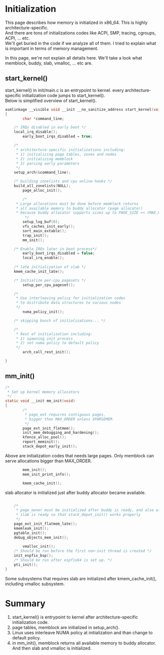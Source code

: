 # Initialization

This page describes how memory is initialized in x86_64. This is highly architecture-specific.    
And there are tons of initializations codes like ACPI, SMP, tracing, cgroups, ACPI, ... etc.  
We'll get buried in the code if we analyze all of them. I tried to explain what is important in terms of memory management.  

In this page, we're not explain all details here. We'll take a look what memblock, buddy, slab, vmalloc, ... etc are.  

## start_kernel()

start_kernel() in init/main.c is an entrypoint to kernel. every architecture-specific initialization code jumps to start_kernel().  
Below is simplified overview of start_kernel().  

```c
asmlinkage __visible void __init __no_sanitize_address start_kernel(void)
{
        char *command_line;

	/* IRQs disabled in early boot */
	local_irq_disable();
        early_boot_irqs_disabled = true;

	/*
	 * architecture-specific initializations including:
	 * 1) initializing page tables, zones and nodes
	 * 2) initializing memblock
	 * 3) parsing early parameters
	 */
	setup_arch(&command_line);

	/* building zonelists and cpu online hooks */
	build_all_zonelists(NULL);
        page_alloc_init();

        /*
	 * Large allocations must be done before memblock returns
	 * all available memory to buddy allocator (page allocator)
	 * because buddy allocator supports sizes up to PAGE_SIZE << (MAX_ORDER - 1).
         */
        setup_log_buf(0);
        vfs_caches_init_early();
        sort_main_extable();
        trap_init();
        mm_init();

	/* Enable IRQs later in boot process*/
        early_boot_irqs_disabled = false;
        local_irq_enable();
	
	/* late initialization of slab */
	kmem_cache_init_late();

	/* Initialize per-cpu pagesets */
        setup_per_cpu_pageset();

	/*
	 * Use interleaving policy for initialization codes
	 * to distribute data structures to various nodes
	 */
        numa_policy_init();

	/* skipping bunch of initializations... */

	/*
	 * Rest of initialization including:
	 * 1) spawning init process
	 * 2) set numa policy to default policy
	 */
        arch_call_rest_init();

}
```

## mm_init()



```c
/*
 * Set up kernel memory allocators
 */
static void __init mm_init(void)
{
        /*
         * page_ext requires contiguous pages,
         * bigger than MAX_ORDER unless SPARSEMEM.
         */
        page_ext_init_flatmem();
        init_mem_debugging_and_hardening();
        kfence_alloc_pool();
        report_meminit();
        stack_depot_early_init();
```
Above are initialization codes that needs large pages. Only memblock can serve allocations bigger than MAX_ORDER.  

```c
        mem_init();
        mem_init_print_info();
```

```c
        kmem_cache_init();
```

slab allocator is initialized just after buddy allocator became available.  

```c

	/*
	 * page_owner must be initialized after buddy is ready, and also after
	 * slab is ready so that stack_depot_init() works properly
	 */
	page_ext_init_flatmem_late();
	kmemleak_init();
	pgtable_init();
	debug_objects_mem_init();
	
        vmalloc_init();
	/* Should be run before the first non-init thread is created */
	init_espfix_bsp();
	/* Should be run after espfix64 is set up. */
	pti_init();
}
```

Some subsystems that requires slab are initialized after kmem_cache_init(), including vmalloc subsystem.

# Summary

1) start_kernel() is entrypoint to kernel after architecture-specific initialization code.
2) page tables, memblock are initialized in setup_arch().
3) Linux uses interleave NUMA policy at initialization and than change to default policy.  
4) in mm_init(), memblock returns all available memory to buddy allocator. And then slab and vmalloc is initialized.  
